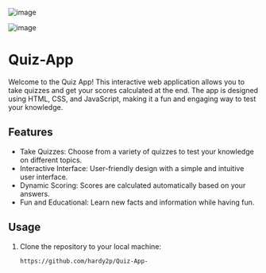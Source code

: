 ![image](https://github.com/hardy2p/Quiz-App-/assets/106376420/c7bf275c-8b2d-4f2f-b653-51a79a713e05)

![image](https://github.com/hardy2p/Quiz-App-/assets/106376420/65685edb-f629-476c-80c9-602a798c11b2)
# Quiz-App
Welcome to the Quiz App! This interactive web application allows you to take quizzes and get your scores calculated at the end.
The app is designed using HTML, CSS, and JavaScript, making it a fun and engaging way to test your knowledge.

## Features

- Take Quizzes: Choose from a variety of quizzes to test your knowledge on different topics.
- Interactive Interface: User-friendly design with a simple and intuitive user interface.
- Dynamic Scoring: Scores are calculated automatically based on your answers.
- Fun and Educational: Learn new facts and information while having fun.

## Usage

1. Clone the repository to your local machine:

   ```bash
   https://github.com/hardy2p/Quiz-App-
